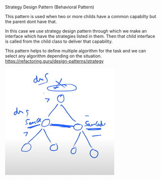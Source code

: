 Strategy Design Pattern (Behavioral Pattern)

This pattern is used when two or more childs have a common capabilty but the parent dont have that.

In this case we use strategy design pattern through which we make an interface which have the strategies listed in them.
Then that child interface is called from the child class to deliver that capability.

This pattern helps to define multiple algorithm for the task and we can select any algorithm
depending on the situation.
https://refactoring.guru/design-patterns/strategy

![img.png](img.png)